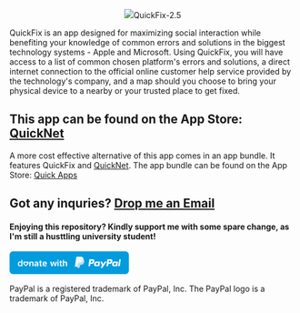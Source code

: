 <p align="center">
  <img src="https://github.com/PhuocThienTran/QuickFix/blob/main/QuickFix/QuickFix/Assets.xcassets/AppIcon.appiconset/167.png>
</p>

# QuickFix-2.5
QuickFix is an app designed for maximizing social interaction while benefiting your knowledge of common errors and solutions in the biggest technology systems - Apple and Microsoft. Using QuickFix, you will have access to a list of common chosen platform's errors and solutions, a direct internet connection to the official online customer help service provided by the technology's company, and a map should you choose to bring your physical device to a nearby or your trusted place to get fixed.

## This app can be found on the App Store: [QuickNet](https://apps.apple.com/au/app/quick-appss-net/id1489780396)
  A more cost effective alternative of this app comes in an app bundle. It features QuickFix and [QuickNet](https://github.com/PhuocThienTran/QuickNet). The app bundle can be found on the App Store: [Quick Apps](https://apps.apple.com/au/app-bundle/quick-apps/id1505694713)
  
## Got any inquries? [Drop me an Email](mailto:donnyquickinc@gmail.com)

#### Enjoying this repository? Kindly support me with some spare change, as I'm still a husttling university student!
  <a href="https://www.paypal.me/thientran2702"><img src="blue.svg" height="40"></a>  
<p>PayPal is a registered trademark of PayPal, Inc. The PayPal logo is a trademark of PayPal, Inc.</p>
